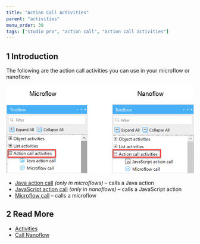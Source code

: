 ```yaml
---
title: "Action Call Activities"
parent: "activities"
menu_order: 30
tags: ["studio pro", "action call", "action call activities"]
---
```


## 1 Introduction

The following are the action call activities you can use in your microflow or nanoflow:

![Action Call Activities](attachments/action-call-activities/action-call-activities.png)

* [Java action call](java-action-call) *(only in microflows)* – calls a Java action
* [JavaScript action call](javascript-action-call) *(only in nanoflows)* – calls a JavaScript action
* [Microflow call](microflow-call) – calls a microflow

## 2 Read More

* [Activities](activities)
* [Call Nanoflow](nanoflow-call)